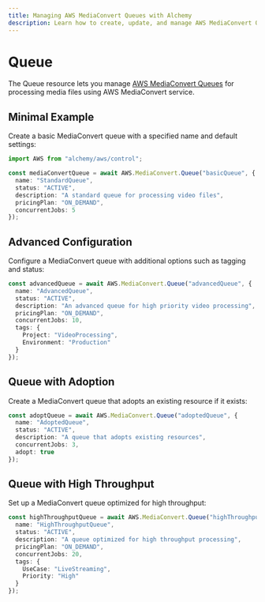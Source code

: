 ```yaml
---
title: Managing AWS MediaConvert Queues with Alchemy
description: Learn how to create, update, and manage AWS MediaConvert Queues using Alchemy Cloud Control.
---
```


# Queue

The Queue resource lets you manage [AWS MediaConvert Queues](https://docs.aws.amazon.com/mediaconvert/latest/userguide/) for processing media files using AWS MediaConvert service.

## Minimal Example

Create a basic MediaConvert queue with a specified name and default settings:

```ts
import AWS from "alchemy/aws/control";

const mediaConvertQueue = await AWS.MediaConvert.Queue("basicQueue", {
  name: "StandardQueue",
  status: "ACTIVE",
  description: "A standard queue for processing video files",
  pricingPlan: "ON_DEMAND",
  concurrentJobs: 5
});
```

## Advanced Configuration

Configure a MediaConvert queue with additional options such as tagging and status:

```ts
const advancedQueue = await AWS.MediaConvert.Queue("advancedQueue", {
  name: "AdvancedQueue",
  status: "ACTIVE",
  description: "An advanced queue for high priority video processing",
  pricingPlan: "ON_DEMAND",
  concurrentJobs: 10,
  tags: {
    Project: "VideoProcessing",
    Environment: "Production"
  }
});
```

## Queue with Adoption

Create a MediaConvert queue that adopts an existing resource if it exists:

```ts
const adoptQueue = await AWS.MediaConvert.Queue("adoptedQueue", {
  name: "AdoptedQueue",
  status: "ACTIVE",
  description: "A queue that adopts existing resources",
  concurrentJobs: 3,
  adopt: true
});
```

## Queue with High Throughput

Set up a MediaConvert queue optimized for high throughput:

```ts
const highThroughputQueue = await AWS.MediaConvert.Queue("highThroughputQueue", {
  name: "HighThroughputQueue",
  status: "ACTIVE",
  description: "A queue optimized for high throughput processing",
  pricingPlan: "ON_DEMAND",
  concurrentJobs: 20,
  tags: {
    UseCase: "LiveStreaming",
    Priority: "High"
  }
});
```